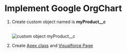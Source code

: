 # Implement Google OrgChart

<ol>
<li>Create custom object named is <strong>myProduct__c</strong></li>
&nbsp;&nbsp;
<p>
<img src="https://cloud.githubusercontent.com/assets/11204504/6385776/7a13f8ac-bda1-11e4-81bd-13d8a0ccc419.png" alt="custom object myProduct__c" />
</p>
<li>Create <a href="https://github.com/ilentt/GoogleOrgchart/blob/master/ProductOrgchartController.cls" title="ProductOrgchartController.cls">Apex class</a> and <a href="https://github.com/ilentt/GoogleOrgchart/blob/master/ProductOrgchartView.page" title="ProductOrgchartView.page">Visualforce Page</li>
</ol>

